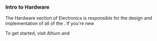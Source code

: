 ### Intro to Hardware

The Hardware section of Electronics is responsible for the design and implementation of all of the . If you're new 

To get started, visit Altium and 